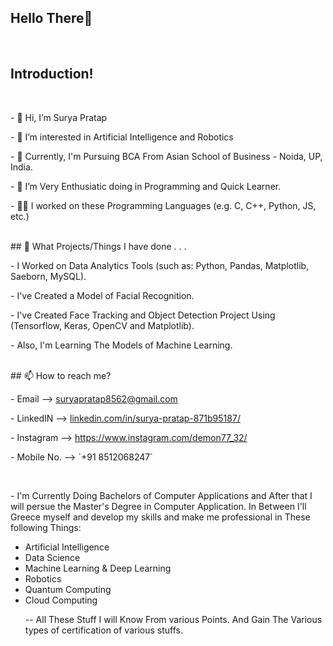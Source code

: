 ## Hello There👋
<br>

## Introduction! 
<br>
<p>- 👋 Hi, I’m Surya Pratap</p>
<p>- 👀 I’m interested in Artificial Intelligence and Robotics</p>
<p>- 🏫 Currently, I'm Pursuing BCA From Asian School of Business - Noida, UP, India.</p>
<p>- 💞️ I’m Very Enthusiatic doing in Programming and Quick Learner.</p>
<p>- 🧑‍💻 I worked on these Programming Languages (e.g. C, C++, Python, JS, etc.)</p>
<br>
## 🤔 What Projects/Things I have done . . .
<br>
<p>- I Worked on Data Analytics Tools (such as: Python, Pandas, Matplotlib, Saeborn, MySQL).</p>
<p>- I've Created a Model of Facial Recognition.</p>
<p>- I've Created Face Tracking and Object Detection Project Using (Tensorflow, Keras, OpenCV and Matplotlib).</p>
<p>- Also, I'm Learning The Models of Machine Learning.</p>
<br>
## 📫 How to reach me?
<br>
<p>- Email --> <a href=''>suryapratap8562@gmail.com</a></p>
<p>- LinkedIN --> <a href=''>linkedin.com/in/surya-pratap-871b95187/</a></p>
<p>- Instagram --> <a href=''>https://www.instagram.com/demon77_32/</a></p>
<p>- Mobile No. --> `+91 8512068247`</p>
<br>
<p>- I'm Currently Doing Bachelors of Computer Applications and After that I will persue the Master's Degree in Computer Application.
   In Between I'll Greece myself and develop my skills and make me professional in These following Things:<p>
   <ul>
      <li>Artificial Intelligence</li>
   <li>Data Science</li>
   <li> Machine Learning & Deep Learning</li>
   <li>Robotics</li> 
   <li>Quantum Computing</li>
   <li>Cloud Computing</li>

<p>-- All These Stuff I will Know From various Points. And Gain The Various types of certification of various stuffs.</p>

<!---
SP85691/SP85691 is a ✨ special ✨ repository because its `README.md` (this file) appears on your GitHub profile.
You can click the Preview link to take a look at your changes.
--->
